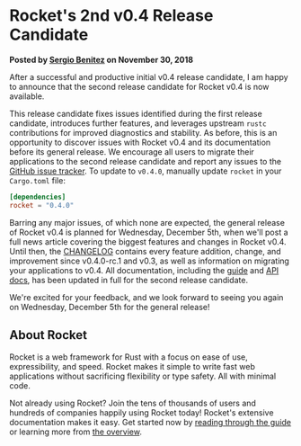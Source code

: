# Rocket's 2nd v0.4 Release Candidate

<p class="metadata"><strong>
  Posted by <a href="https://sergio.bz">Sergio Benitez</a> on November 30, 2018
</strong></p>

After a successful and productive initial v0.4 release candidate, I am happy to
announce that the second release candidate for Rocket v0.4 is now available.

This release candidate fixes issues identified during the first release
candidate, introduces further features, and leverages upstream `rustc`
contributions for improved diagnostics and stability. As before, this is an
opportunity to discover issues with Rocket v0.4 and its documentation before its
general release. We encourage all users to migrate their applications to the
second release candidate and report any issues to the [GitHub issue tracker].
To update to `v0.4.0`, manually update `rocket` in your `Cargo.toml` file:

```toml
[dependencies]
rocket = "0.4.0"
```

Barring any major issues, of which none are expected, the general release of
Rocket v0.4 is planned for Wednesday, December 5th, when we'll post a full news
article covering the biggest features and changes in Rocket v0.4. Until then,
the [CHANGELOG] contains every feature addition, change, and improvement since
v0.4.0-rc.1 and v0.3, as well as information on migrating your applications to
v0.4. All documentation, including the [guide] and [API docs], has been updated
in full for the second release candidate.

We're excited for your feedback, and we look forward to seeing you again on
Wednesday, December 5th for the general release!

[GitHub issue tracker]: https://github.com/SergioBenitez/Rocket/issues
[API docs]: @api-v0.4
[guide]: @guide-v0.4
[CHANGELOG]: https://github.com/SergioBenitez/Rocket/tree/v0.4/CHANGELOG.md#version-040-rc2-nov-30-2018

## About Rocket

Rocket is a web framework for Rust with a focus on ease of use, expressibility,
and speed. Rocket makes it simple to write fast web applications without
sacrificing flexibility or type safety. All with minimal code.

Not already using Rocket? Join the tens of thousands of users and hundreds of
companies happily using Rocket today! Rocket's extensive documentation makes it
easy. Get started now by [reading through the guide](@guide-v0.4) or learning
more from [the overview](../../overview).
